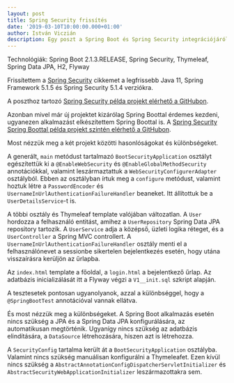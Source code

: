 ```yaml
---
layout: post
title: Spring Security frissítés
date: '2019-03-10T10:00:00.000+01:00'
author: István Viczián
description: Egy poszt a Spring Boot és Spring Security integrációjáról.
---
```


Technológiák: Spring Boot 2.1.3.RELEASE, Spring Security, Thymeleaf, Spring Data JPA,
H2, Flyway

Frissítettem a [Spring Security](/2010/01/10/spring-security.html)
cikkemet a legfrissebb Java 11, Spring Framework 5.1.5 és Spring Security 5.1.4
verziókra.

A poszthoz tartozó [Spring Security példa projekt elérhető a
GitHubon](https://github.com/vicziani/jtechlog-spring-security).

Azonban mivel már új projektet kizárólag Spring Boottal érdemes kezdeni,
ugyanezen alkalmazást elkészítettem Spring Boottal is. A 
[Spring Security Spring Boottal példa projekt szintén elérhető a GitHubon](https://github.com/vicziani/jtechlog-boot-security).

Most nézzük meg a két projekt közötti hasonlóságokat és különbségeket.

<!-- more -->

A generált, `main` metódust tartalmazó `BootSecurityApplication` osztályt egészítettük ki
a `@EnableWebSecurity` és `@EnableGlobalMethodSecurity` annotációkkal,
valamint leszármaztattuk a `WebSecurityConfigurerAdapter` osztályból.
Ebben az osztályban írtuk meg a `configure` metódust, valamint hoztuk létre a
`PasswordEncoder` és `UsernameInUrlAuthenticationFailureHandler` beaneket.
Itt állítottuk be a `UserDetailsService`-t is.

A többi osztály és Thymeleaf template valójában változatlan. A `User` hordozza
a felhasználó entitást, amihez a `UserRepository` Spring Data JPA repository
tartozik. A `UserService` adja a középső, üzleti logika réteget, és a `UserController`
a Spring MVC controllert. A `UsernameInUrlAuthenticationFailureHandler` osztály
menti el a felhasználónevet a sessionbe sikertelen bejelentkezés esetén, hogy
utána visszaírásra kerüljön az űrlapba.

Az `index.html` template a főoldal, a `login.html` a bejelentkező űrlap.
Az adatbázis inicializálását itt a Flyway végzi a `V1__init.sql` szkript alapján.

A tesztesetek pontosan ugyanolyanok, azzal a különbséggel, hogy a `@SpringBootTest`
annotációval vannak ellátva.

És most nézzük meg a különbségeket. A Spring Boot alkalmazás esetén nincs szükség
a JPA és a Spring Data JPA konfigurálására, az automatikusan megtörténik. Ugyanígy
nincs szükség az adatbázis elindítására, a `DataSource` létrehozására, hiszen azt
is létrehozza.

A `SecurityConfig` tartalma került át a `BootSecurityApplication` osztályba.
Valamint nincs szükség manuálisan konfigurálni a Thymeleafet. Ezen kívül nincs
szükség a `AbstractAnnotationConfigDispatcherServletInitializer` és `AbstractSecurityWebApplicationInitializer`
leszármazottakra sem.